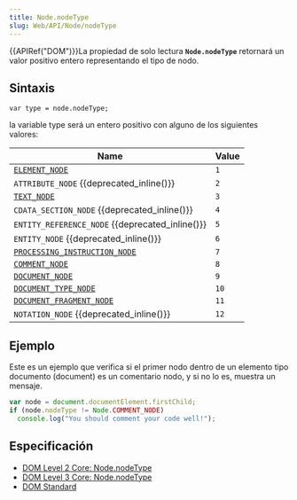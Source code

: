 ```yaml
---
title: Node.nodeType
slug: Web/API/Node/nodeType
---
```


{{APIRef("DOM")}}La propiedad de solo lectura **`Node.nodeType`** retornará un valor positivo entero representando el tipo de nodo.

## Sintaxis

```
var type = node.nodeType;
```

la variable type será un entero positivo con alguno de los siguientes valores:

| Name                                                                    | Value |
| ----------------------------------------------------------------------- | ----- |
| [`ELEMENT_NODE`](/es/docs/Web/API/Element)                              | `1`   |
| `ATTRIBUTE_NODE` {{deprecated_inline()}}                                | `2`   |
| [`TEXT_NODE`](/es/docs/Web/API/Text)                                    | `3`   |
| `CDATA_SECTION_NODE` {{deprecated_inline()}}                            | `4`   |
| `ENTITY_REFERENCE_NODE` {{deprecated_inline()}}                         | `5`   |
| `ENTITY_NODE` {{deprecated_inline()}}                                   | `6`   |
| [`PROCESSING_INSTRUCTION_NODE`](/es/docs/Web/API/ProcessingInstruction) | `7`   |
| [`COMMENT_NODE`](/es/docs/Web/API/document.createComment)               | `8`   |
| [`DOCUMENT_NODE`](/es/docs/Web/HTML/Element/html)                       | `9`   |
| [`DOCUMENT_TYPE_NODE`](/es/docs/Web/API/document.doctype)               | `10`  |
| [`DOCUMENT_FRAGMENT_NODE`](/es/docs/Web/API/DocumentFragment)           | `11`  |
| `NOTATION_NODE` {{deprecated_inline()}}                                 | `12`  |

## Ejemplo

Este es un ejemplo que verifica si el primer nodo dentro de un elemento tipo documento (document) es un comentario nodo, y si no lo es, muestra un mensaje.

```js
var node = document.documentElement.firstChild;
if (node.nodeType != Node.COMMENT_NODE)
  console.log("You should comment your code well!");
```

## Especificación

- [DOM Level 2 Core: Node.nodeType](http://www.w3.org/TR/DOM-Level-2-Core/core.html#ID-111237558)
- [DOM Level 3 Core: Node.nodeType](http://www.w3.org/TR/DOM-Level-3-Core/core.html#ID-111237558)
- [DOM Standard](http://dom.spec.whatwg.org/#node)
